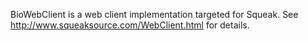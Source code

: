 BioWebClient is a web client implementation targeted for Squeak. See http://www.squeaksource.com/WebClient.html for details.
